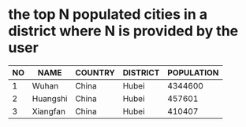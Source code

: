 # the top N populated cities in a district where N is provided by the user
| NO | NAME | COUNTRY | DISTRICT | POPULATION  |
| --- | --- | --- | --- | --- |
| 1 | Wuhan | China | Hubei | 4344600 |
| 2 | Huangshi | China | Hubei | 457601 |
| 3 | Xiangfan | China | Hubei | 410407 |
